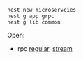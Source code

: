 ```fish
nest new microservcies
nest g app grpc
nest g lib common
```

Open: 
- rpc [regular](`http://localhost:3000/grpc?message=world`), [stream](`http://localhost:3000/grpc/stream?message=world`)